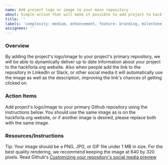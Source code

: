 ```yaml
---
name: Add project logo or image to your main repository
about: Simple action that will make it possible to add project to hackforla.org website
title: ''
labels: 'complexity: medium, enhancement, feature: branding, milestone: missing, role: product, s: PD team, size: 1pt'
assignees: ''
---
```


### Overview

By adding the project's logo/image to your project's primary repository, we will be able to dynamically deliver up to date information about your project to the hackforla.org website. Also when people add the link to the repository in LinkedIn or Slack, or other social media it will automatically use the image as well as the description, improving the link's chances of getting clicked on.

### Action Items

Add project's logo/image to your primary Github repository using the instructions below. You should use the same image as is on the hackforla.org website, or if another image is desired, please replace both with the same image.

### Resources/Instructions

Tip: Your image should be a PNG, JPG, or GIF file under 1 MB in size. For the best quality rendering, we recommend keeping the image at 640 by 320 pixels.
Read Github's [Customizing your repository's social media preview](https://help.github.com/en/articles/customizing-your-repositorys-social-media-preview)
